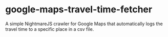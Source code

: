 # google-maps-travel-time-fetcher
A simple NightmareJS crawler for Google Maps that automatically logs the travel time to a specific place in a csv file.
